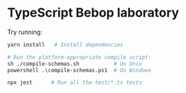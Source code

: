 # TypeScript Bebop laboratory

Try running:

```sh
yarn install   # Install dependencies

# Run the platform-appropriate compile script:
sh ./compile-schemas.sh           # On Unix
powershell .\compile-schemas.ps1  # On Windows

npx jest      # Run all the test/*.ts tests
```
